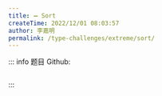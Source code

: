 ```yaml
---
title: ➖ Sort
createTime: 2022/12/01 08:03:57
author: 李嘉明
permalink: /type-challenges/extreme/sort/
---
```


::: info 题目
Github: []()

```ts

```

:::
